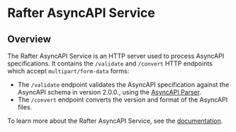 # Rafter AsyncAPI Service

## Overview

The Rafter AsyncAPI Service is an HTTP server used to process AsyncAPI specifications. It contains the `/validate` and `/convert` HTTP endpoints which accept `multipart/form-data` forms:

- The `/validate` endpoint validates the AsyncAPI specification against the AsyncAPI schema in version 2.0.0., using the [AsyncAPI Parser](https://github.com/asyncapi/parser).
- The `/convert` endpoint converts the version and format of the AsyncAPI files.

To learn more about the Rafter AsyncAPI Service, see the [documentation](https://kyma-project.io/docs/components/rafter/#details-async-api-service).